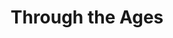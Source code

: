 ---
pid: ws67
title: Through the Ages
location_transcription: Wash Sq.
coordinates: "[-75.152247111536, 39.946932244343]"
zipcode: '19147'
gen_neighborhood: South Philadelphia
neighborhood: Queen Village,Bella Vista,Pennsport,Italian Market
outside_phl: 
age: '67'
age_range: 60-69
instagram: 
image_file_name: ws_67.jpg
proposal_transcription: 'Murals: panoramic images of Philadelphia during various epics:
  prehistoric, pnion to European exploration, 1600''s, civil war, 1930''s, now, 23rd
  century. They will give us perspective & show that - while we just pass through,
  the land lasts for millenia.'
topic: History
topic_summary: 0, 0
type: Image
keywords_other: philadelphia, history
credit: Neil Izenberg
image_labels: 
twitter: 
facebook: 
permalink: "/monuments/ws67/"
layout: item-page
---